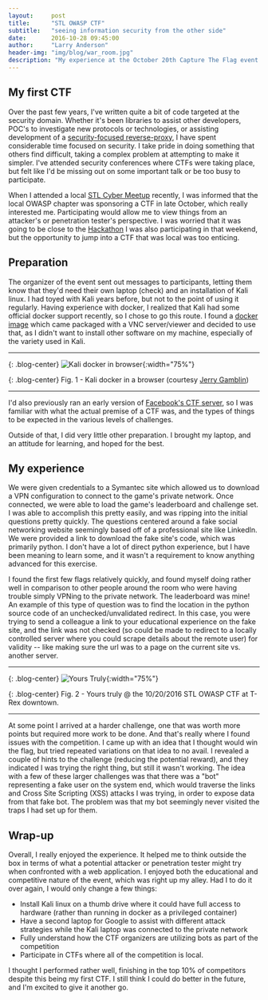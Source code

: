 ```yaml
---
layout:     post
title:      "STL OWASP CTF"
subtitle:   "seeing information security from the other side"
date:       2016-10-28 09:45:00
author:     "Larry Anderson"
header-img: "img/blog/war_room.jpg"
description: "My experience at the October 20th Capture The Flag event put on by the St. Louis OWASP chapter."
---
```


## My first CTF
Over the past few years, I've written quite a bit of code targeted at the security domain. Whether it's been libraries to assist other developers, POC's to investigate new protocols or technologies, or assisting development of a [security-focused reverse-proxy](https://github.com/ocelotconsulting/ocelot), I have spent considerable time focused on security. I take pride in doing something that others find difficult, taking a complex problem at attempting to make it simpler. I've attended security conferences where CTFs were taking place, but felt like I'd be missing out on some important talk or be too busy to participate.

When I attended a local [STL Cyber Meetup](https://www.meetup.com/STL-CYBER-Meetup/) recently, I was informed that the local OWASP chapter was sponsoring a CTF in late October, which really interested me. Participating would allow me to view things from an attacker's or penetration tester's perspective. I was worried that it was going to be close to the [Hackathon](https://globalhack.org/globalhack-vi/) I was also participating in that weekend, but the opportunity to jump into a CTF that was local was too enticing.

## Preparation
The organizer of the event sent out messages to participants, letting them know that they'd need their own laptop (check) and an installation of Kali linux. I had toyed with Kali years before, but not to the point of using it regularly. Having experience with docker, I realized that Kali had some official docker support recently, so I chose to go this route. I found a [docker image](https://hub.docker.com/r/jgamblin/kalibrowser-lxde/) which came packaged with a VNC server/viewer and decided to use that, as I didn't want to install other software on my machine, especially of the variety used in Kali.

---

{: .blog-center}
![Kali docker in browser](/img/blog/2016-10-28-stl-owasp-ctf/kali-browser.png){:width="75%"}

{: .blog-center}
Fig. 1 - Kali docker in a browser (courtesy [Jerry Gamblin](http://jerrygamblin.com/))

---

I'd also previously ran an early version of [Facebook's CTF server](https://github.com/facebook/fbctf), so I was familiar with what the actual premise of a CTF was, and the types of things to be expected in the various levels of challenges.

Outside of that, I did very little other preparation. I brought my laptop, and an attitude for learning, and hoped for the best.

## My experience
We were given credentials to a Symantec site which allowed us to download a VPN configuration to connect to the game's private network. Once connected, we were able to load the game's leaderboard and challenge set. I was able to accomplish this pretty easily, and was ripping into the initial questions pretty quickly. The questions centered around a fake social networking website seemingly based off of a professional site like LinkedIn. We were provided a link to download the fake site's code, which was primarily python. I don't have a lot of direct python experience, but I have been meaning to learn some, and it wasn't a requirement to know anything advanced for this exercise.

I found the first few flags relatively quickly, and found myself doing rather well in comparison to other people around the room who were having trouble simply VPNing to the private network. The leaderboard was mine! An example of this type of question was to find the location in the python source code of an unchecked/unvalidated redirect. In this case, you were trying to send a colleague a link to your educational experience on the fake site, and the link was not checked (so could be made to redirect to a locally controlled server where you could scrape details about the remote user) for validity -- like making sure the url was to a page on the current site vs. another server.

---

{: .blog-center}
![Yours Truly](/img/blog/2016-10-28-stl-owasp-ctf/yours_truly.jpeg){:width="75%"}

{: .blog-center}
Fig. 2 - Yours truly @ the 10/20/2016 STL OWASP CTF at T-Rex downtown.

---

At some point I arrived at a harder challenge, one that was worth more points but required more work to be done. And that's really where I found issues with the competition. I came up with an idea that I thought would win the flag, but tried repeated variations on that idea to no avail. I revealed a couple of hints to the challenge (reducing the potential reward), and they indicated I was trying the right thing, but still it wasn't working. The idea with a few of these larger challenges was that there was a "bot" representing a fake user on the system end, which would traverse the links and Cross Site Scripting (XSS) attacks I was trying, in order to expose data from that fake bot. The problem was that my bot seemingly never visited the traps I had set up for them.

## Wrap-up
Overall, I really enjoyed the experience. It helped me to think outside the box in terms of what a potential attacker or penetration tester might try when confronted with a web application. I enjoyed both the educational and competitive nature of the event, which was right up my alley. Had I to do it over again, I would only change a few things:

* Install Kali linux on a thumb drive where it could have full access to hardware (rather than running in docker as a privileged container)
* Have a second laptop for Google to assist with different attack strategies while the Kali laptop was connected to the private network
* Fully understand how the CTF organizers are utilizing bots as part of the competition
* Participate in CTFs where all of the competition is local.  

I thought I performed rather well, finishing in the top 10% of competitors despite this being my first CTF. I still think I could do better in the future, and I'm excited to give it another go.

